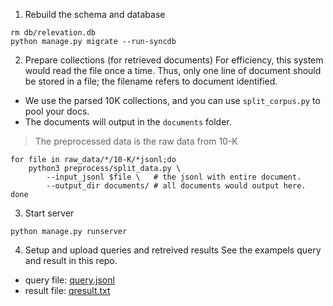 
1. Rebuild the schema and database
```
rm db/relevation.db
python manage.py migrate --run-syncdb
```
2. Prepare collections (for retrieved documents)
For efficiency, this system would read the file once a time.
Thus, only one line of document should be stored in a file; 
the filename refers to document identified.

- We use the parsed 10K collections, and you can use `split_corpus.py` to pool your docs.
- The documents will output in the `documents` folder.
> The preprocessed data is the raw data from 10-K
```
for file in raw_data/*/10-K/*jsonl;do
    python3 preprocess/split_data.py \
        --input_jsonl $file \   # the jsonl with entire document.
        --output_dir documents/ # all documents would output here.
done
```

3. Start server
```
python manage.py runserver
```

4. Setup and upload queries and retreived results
See the exampels query and result in this repo.
- query file: [query.jsonl](example/query.jsonl)
- result file: [qresult.txt](testing/qresult.txt)
